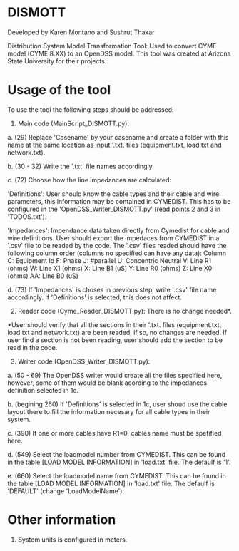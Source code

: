 # DISMOTT
Developed by Karen Montano and Sushrut Thakar

Distribution System Model Transformation Tool: Used to convert CYME model (CYME 8.XX) to an OpenDSS model. This tool was created at Arizona State University for their projects.

# Usage of the tool
To use the tool the following steps should be addressed:

1. Main code (MainScript_DISMOTT.py):

a. (29) Replace 'Casename' by your casename and create a folder with this name at the same location as input '.txt. files (equipment.txt, load.txt and network.txt).

b. (30 - 32) Write the '.txt' file names accordingly.

c. (72) Choose how the line impedances are calculated: 

  'Definitions': User should know the cable types and their cable and wire parameters, this information may be contained in CYMEDIST. This has to be configured in the 'OpenDSS_Writer_DISMOTT.py' (read points 2 and 3 in 'TODOS.txt').
  
  'Impedances': Impendance data taken directly from Cymedist for cable and wire definitions. User should export the impedaces from CYMEDIST in a '.csv' file to be readed by the code. The '.csv' files readed should have the following column order (columns no specified can have any data):
  Column C: Equipment Id
  F: Phase
  J: #parallel
  U: Concentric Neutral
  V: Line R1 (ohms)
  W: Line X1 (ohms)
  X: Line B1 (uS)
  Y: Line R0 (ohms)
  Z: Line X0 (ohms)
  AA: Line B0 (uS)
  
 d. (73) If 'Impedances' is choses in previous step, write '.csv' file name accordingly. If 'Definitions' is selected, this does not affect.

2. Reader code (Cyme_Reader_DISMOTT.py): There is no change needed*. 

*User should verify that all the sections in their '.txt. files (equipment.txt, load.txt and network.txt) are been readed, if so, no changes are needed. If user find a section is not been reading, user should add the section to be read in the code.

3. Writer code (OpenDSS_Writer_DISMOTT.py):

a. (50 - 69) The OpenDSS writer would create all the files specified here, however, some of them would be blank acording to the impedances definition selected in 1c. 

b. (begining 260) If 'Definitions' is selected in 1c, user shoud use the cable layout there to fill the information necesary for all cable types in their system. 

c. (390) If one or more cables have R1=0, cables name must be spefified here.

d. (549) Select the loadmodel number from CYMEDIST. This can be found in the table [LOAD MODEL INFORMATION] in 'load.txt' file. The defaulf is '1'.  

e. (660) Select the loadmodel name from CYMEDIST. This can be found in the table [LOAD MODEL INFORMATION] in 'load.txt' file. The defaulf is 'DEFAULT' (change 'LoadModelName'). 

# Other information

1. System units is configured in meters.
